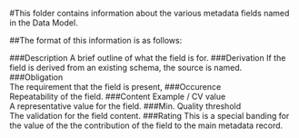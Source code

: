 #This folder contains information about the various metadata fields named in the Data Model.

##The format of this information is as follows:

###Description
A brief outline of what the field is for.
###Derivation
If the field is derived from an existing schema, the source is named.
###Obligation	
The requirement that the field is present,
###Occurence	
Repeatability of the field.
###Content	Example / CV value	
A representative value for the field.
###Min. Quality threshold	
The validation for the field content.
###Rating
This is a special banding for the value of the the contribution of the field to the main metadata record.



